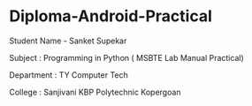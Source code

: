 # Diploma-Android-Practical
Student Name - Sanket Supekar

Subject : Programming in Python ( MSBTE Lab Manual Practical)

Department : TY Computer Tech

College : Sanjivani KBP Polytechnic Kopergoan
